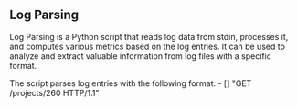 ##  Log Parsing
Log Parsing is a Python script that reads log data from stdin, processes it, and computes various metrics based on the log entries. It can be used to analyze and extract valuable information from log files with a specific format.

The script parses log entries with the following format:
<IP Address> - [<date>] "GET /projects/260 HTTP/1.1" <status code> <file size>